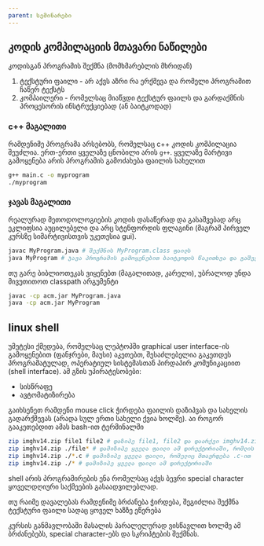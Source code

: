 ```yaml
---
parent: სემინარები
---
```


## კოდის კომპილაციის მთავარი ნაწილები
კოდისგან პროგრამის შექმნა (მომხმარებლის მხრიდან)
1. ტექსტური ფაილი - არ აქვს აზრი რა ერქმევა და რომელი პროგრამით ჩაწერ ტექსტს 
2. კომპაილერი - რომელსაც მიაწვდი ტექსტურ ფაილს და გარდაქმნის პროცესორის ინსტრუქციებად (ან ბაიტკოდად)

### c++ მაგალითი
რამდენიმე პროგრამა არსებობს, რომელსაც c++ კოდის კომპილაცია შეუძლია. ერთ-ერთი ყველაზე ცნობილი არის `g++`. ყველაზე მარტივი გამოყენება არის პროგრამის გამოძახება ფაილის სახელით

```sh
g++ main.c -o myprogram
./myprogram
```


### ჯავას მაგალითი
რეალურად მეთოდოლოგიების კოდის დასაწერად და გასაშვებად არც ეკლიფსია აუცილებელი და არც სტენფორდის ფლაგინი (მაგრამ პირველ კურსზე სიმარტივისთვის უკეთესია gui). 

```sh
javac MyProgram.java # შექმნის MyProgram.class ფაილს
java MyProgram # ჯავა პროგრამის გამოყენებით ბაიტკოდის წაკითხვა და გაშვება
```

თუ გარე ბიბლიოთეკას ვიყენებთ (მაგალითად, კარელი), უბრალოდ უნდა მივუთითოთ classpath არგუმენტი
```sh
javac -cp acm.jar MyProgram.java
java -cp acm.jar MyProgram
```

## linux shell
უმეტესი ქმედება, რომელსაც ლეპტოპში graphical user interface-ის გამოყენებით (ფანჯრები, მაუსი) აკეთებთ, შესაძლებელია გაკეთდეს პროგრამატულად, ოპერატიულ სისტემასთან პირდაპირ კომუნიკაციით (shell interface). ამ გზის უპირატესობები:

- სისწრაფე
- ავტომატიზირება

გაიხსენეთ რამდენი mouse click ჭირდება ფაილის დაზიპვას და სახელის გადარქმევას (არადა სულ ერთი სახელი ქვია ხოლმე). აი როგორ გააკეთებდით ამას bash-ით ტერმინალში

```sh
zip imghv14.zip file1 file2 # დაზიპე file1, file2 და დაარქვი imghv14.zip
zip imghv14.zip ./file* # დამიზიპე ყველა ფაილი ამ დირექტორიაში, რომლის სახელი იწყება file-ით
zip imghv14.zip ./*.c # დამიზიპე ყველა ფაილი, რომელიც მთავრდება .c-ით
zip imghv14.zip ./* # დამიზიპე ყველა ფაილი ამ დირექტორიაში

```

shell არის პროგრამირების ენა რომელსაც აქვს ბევრი special character ყოველდღიური საქმეების გასაადვილებლად. 

თუ რაიმე დავალებას რამდენიმე ბრძანება ჭირდება, შეგიძლია შექმნა ტექსტური ფაილი სადაც ყოველ ხაზზე ეწერება 

კურსის განმავლობაში მასალის პარალელურად ვისწავლით ხოლმე ამ ბრძანებებს, special character-ებს და სკრიპტების შექმნას.
